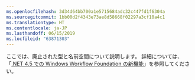 ```yaml
---
ms.openlocfilehash: 3d34d64bb700a1e5715684adc32c447fd1f6304a
ms.sourcegitcommit: 1bb00d2f4343e73ae8d58668f02297a3cf10a4c1
ms.translationtype: HT
ms.contentlocale: ja-JP
ms.lasthandoff: 06/15/2019
ms.locfileid: "63871303"
---
```

ここでは、廃止された型と名前空間について説明します。 詳細については、「[.NET 4.5 での Windows Workflow Foundation の新機能](https://aka.ms/wfdeprecatedtypes)」を参照してください。